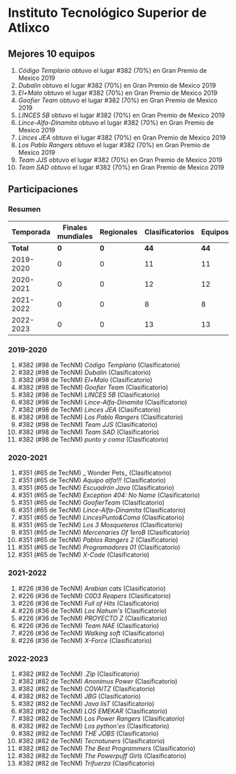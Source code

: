 # Instituto Tecnológico Superior de Atlixco

## Mejores 10 equipos

1. _Código Templario_ obtuvo el lugar #382 (70%) en Gran Premio de Mexico 2019
1. _Dubalin_ obtuvo el lugar #382 (70%) en Gran Premio de Mexico 2019
1. _El+Malo_ obtuvo el lugar #382 (70%) en Gran Premio de Mexico 2019
1. _Goofier Team_ obtuvo el lugar #382 (70%) en Gran Premio de Mexico 2019
1. _LINCES 5B_ obtuvo el lugar #382 (70%) en Gran Premio de Mexico 2019
1. _Lince-Alfa-Dinamita_ obtuvo el lugar #382 (70%) en Gran Premio de Mexico 2019
1. _Linces JEA_ obtuvo el lugar #382 (70%) en Gran Premio de Mexico 2019
1. _Los Pablo Rangers_ obtuvo el lugar #382 (70%) en Gran Premio de Mexico 2019
1. _Team JJS_ obtuvo el lugar #382 (70%) en Gran Premio de Mexico 2019
1. _Team SAD_ obtuvo el lugar #382 (70%) en Gran Premio de Mexico 2019

## Participaciones

### Resumen

| Temporada | Finales mundiales | Regionales | Clasificatorios | Equipos |
| --- | --- | --- | --- | --- |
| **Total** | **0** | **0** | **44** | **44** |
| 2019-2020 | 0 | 0 | 11 | 11 |
| 2020-2021 | 0 | 0 | 12 | 12 |
| 2021-2022 | 0 | 0 | 8 | 8 |
| 2022-2023 | 0 | 0 | 13 | 13 |

### 2019-2020

1. #382 (#98 de TecNM) _Código Templario_ (Clasificatorio)
1. #382 (#98 de TecNM) _Dubalin_ (Clasificatorio)
1. #382 (#98 de TecNM) _El+Malo_ (Clasificatorio)
1. #382 (#98 de TecNM) _Goofier Team_ (Clasificatorio)
1. #382 (#98 de TecNM) _LINCES 5B_ (Clasificatorio)
1. #382 (#98 de TecNM) _Lince-Alfa-Dinamita_ (Clasificatorio)
1. #382 (#98 de TecNM) _Linces JEA_ (Clasificatorio)
1. #382 (#98 de TecNM) _Los Pablo Rangers_ (Clasificatorio)
1. #382 (#98 de TecNM) _Team JJS_ (Clasificatorio)
1. #382 (#98 de TecNM) _Team SAD_ (Clasificatorio)
1. #382 (#98 de TecNM) _punto y coma_ (Clasificatorio)

### 2020-2021

1. #351 (#65 de TecNM) _ Wonder Pets_ (Clasificatorio)
1. #351 (#65 de TecNM) _Aquipo alfa!!!_ (Clasificatorio)
1. #351 (#65 de TecNM) _Escuadrón Java_ (Clasificatorio)
1. #351 (#65 de TecNM) _Exception 404: No Name_ (Clasificatorio)
1. #351 (#65 de TecNM) _GoofierTeam_ (Clasificatorio)
1. #351 (#65 de TecNM) _Lince-Alfa-Dinamita_ (Clasificatorio)
1. #351 (#65 de TecNM) _LincesPunto&Coma_ (Clasificatorio)
1. #351 (#65 de TecNM) _Los 3 Mosqueteros_ (Clasificatorio)
1. #351 (#65 de TecNM) _Mercenaries Of 1eroB_ (Clasificatorio)
1. #351 (#65 de TecNM) _Pablos Rangers 2_ (Clasificatorio)
1. #351 (#65 de TecNM) _Programadores 01_ (Clasificatorio)
1. #351 (#65 de TecNM) _X-Code_ (Clasificatorio)

### 2021-2022

1. #226 (#36 de TecNM) _Arabian cats_ (Clasificatorio)
1. #226 (#36 de TecNM) _C0D3 Reapers_ (Clasificatorio)
1. #226 (#36 de TecNM) _Full of Hits_ (Clasificatorio)
1. #226 (#36 de TecNM) _Los Nahum's_ (Clasificatorio)
1. #226 (#36 de TecNM) _PROYECTO Z_ (Clasificatorio)
1. #226 (#36 de TecNM) _Team NAE_ (Clasificatorio)
1. #226 (#36 de TecNM) _Walking soft_ (Clasificatorio)
1. #226 (#36 de TecNM) _X-Force_ (Clasificatorio)

### 2022-2023

1. #382 (#82 de TecNM) _.Zip_ (Clasificatorio)
1. #382 (#82 de TecNM) _Anonimus Power_ (Clasificatorio)
1. #382 (#82 de TecNM) _COVAITZ_ (Clasificatorio)
1. #382 (#82 de TecNM) _JBG_ (Clasificatorio)
1. #382 (#82 de TecNM) _Java lisT_ (Clasificatorio)
1. #382 (#82 de TecNM) _LOS EMEKAR_ (Clasificatorio)
1. #382 (#82 de TecNM) _Los Power Rangers_ (Clasificatorio)
1. #382 (#82 de TecNM) _Los python'es_ (Clasificatorio)
1. #382 (#82 de TecNM) _THE JOBS_ (Clasificatorio)
1. #382 (#82 de TecNM) _Tecnotuners_ (Clasificatorio)
1. #382 (#82 de TecNM) _The Best Programmers_ (Clasificatorio)
1. #382 (#82 de TecNM) _The Powerpuff Girls_ (Clasificatorio)
1. #382 (#82 de TecNM) _Trifuerza_ (Clasificatorio)



